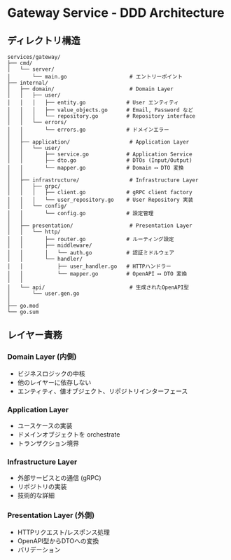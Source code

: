 # Gateway Service - DDD Architecture

## ディレクトリ構造

```
services/gateway/
├── cmd/
│   └── server/
│       └── main.go                    # エントリーポイント
├── internal/
│   ├── domain/                        # Domain Layer
│   │   ├── user/
│   │   │   ├── entity.go             # User エンティティ
│   │   │   ├── value_objects.go      # Email, Password など
│   │   │   └── repository.go         # Repository interface
│   │   └── errors/
│   │       └── errors.go             # ドメインエラー
│   │
│   ├── application/                   # Application Layer
│   │   └── user/
│   │       ├── service.go            # Application Service
│   │       ├── dto.go                # DTOs (Input/Output)
│   │       └── mapper.go             # Domain ⟷ DTO 変換
│   │
│   ├── infrastructure/                # Infrastructure Layer
│   │   ├── grpc/
│   │   │   ├── client.go             # gRPC client factory
│   │   │   └── user_repository.go    # User Repository 実装
│   │   └── config/
│   │       └── config.go             # 設定管理
│   │
│   ├── presentation/                  # Presentation Layer
│   │   └── http/
│   │       ├── router.go             # ルーティング設定
│   │       ├── middleware/
│   │       │   └── auth.go           # 認証ミドルウェア
│   │       └── handler/
│   │           ├── user_handler.go   # HTTPハンドラー
│   │           └── mapper.go         # OpenAPI ⟷ DTO 変換
│   │
│   └── api/                           # 生成されたOpenAPI型
│       └── user.gen.go
│
├── go.mod
└── go.sum
```

## レイヤー責務

### Domain Layer (内側)
- ビジネスロジックの中核
- 他のレイヤーに依存しない
- エンティティ、値オブジェクト、リポジトリインターフェース

### Application Layer
- ユースケースの実装
- ドメインオブジェクトを orchestrate
- トランザクション境界

### Infrastructure Layer
- 外部サービスとの通信 (gRPC)
- リポジトリの実装
- 技術的な詳細

### Presentation Layer (外側)
- HTTPリクエスト/レスポンス処理
- OpenAPI型からDTOへの変換
- バリデーション
